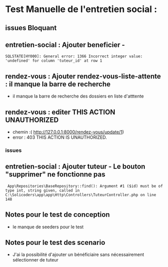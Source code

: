 # Test Manuelle de l'entretien social : 

 ## issues Bloquant
 ## entretien-social : Ajouter beneficier -  
```
SQLSTATE[HY000]: General error: 1366 Incorrect integer value: 'undefined' for column 'tuteur_id' at row 1

```
## rendez-vous : Ajouter rendez-vous-liste-attente : il manque la barre de recherche 
- il manque la barre de recherche des dossiers en liste d'atttente

## rendez-vous : editer THIS ACTION UNAUTHORIZED
- chemin :( http://127.0.0.1:8000/rendez-vous/update/1)
- error :  403 THIS ACTION IS UNAUTHORIZED.











### issues
## entretien-social : Ajouter tuteur - Le bouton "supprimer" ne fonctionne pas 
```
 App\Repositories\BaseRepository::find(): Argument #1 ($id) must be of type int, string given, called in C:\Solicoders\app\app\Http\Controllers\TuteurController.php on line 148
```

## Notes pour le test de conception
- le manque de seeders pour le test

  

## Notes pour le test des scenario
-   J'ai la possibilité d'ajouter un bénéficiaire sans nécessairement sélectionner de tuteur
